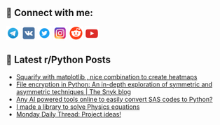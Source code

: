 ## 🔎 Connect with me:
[<img src="https://github.com/bullbesh/bullbesh/blob/main/images/Telegram.png" width="32" height="32" />](https://t.me/bullbesh)
[<img src="https://github.com/bullbesh/bullbesh/blob/main/images/VK.png" width="32" height="32" />](https://vk.com/bullbesh)
[<img src="https://github.com/bullbesh/bullbesh/blob/main/images/Twitter.png" width="32" height="32" />](https://twitter.com/bullbesh1)
[<img src="https://github.com/bullbesh/bullbesh/blob/main/images/Instagram.png" width="32" height="32" />](https://www.instagram.com/bullbesh)
[<img src="https://github.com/bullbesh/bullbesh/blob/main/images/Reddit.png" width="32" height="32" />](https://www.reddit.com/user/bullbesh)
[<img src="https://github.com/bullbesh/bullbesh/blob/main/images/YouTube.png" width="32" height="32" />](https://www.youtube.com/channel/UCtfjRs6uzgq5mfm8S06WTcg)

## 📕 Latest r/Python Posts
<!-- BLOG-POST-LIST:START -->
- [Squarify with matplotlib , nice combination to create heatmaps](https://www.reddit.com/r/Python/comments/18fq6z8/squarify_with_matplotlib_nice_combination_to/)
- [File encryption in Python: An in-depth exploration of symmetric and asymmetric techniques | The Snyk blog](https://www.reddit.com/r/Python/comments/18fpkwj/file_encryption_in_python_an_indepth_exploration/)
- [Any AI powered tools online to easily convert SAS codes to Python?](https://www.reddit.com/r/Python/comments/18foa5s/any_ai_powered_tools_online_to_easily_convert_sas/)
- [I made a library to solve Physics equations](https://www.reddit.com/r/Python/comments/18flzf5/i_made_a_library_to_solve_physics_equations/)
- [Monday Daily Thread: Project ideas!](https://www.reddit.com/r/Python/comments/18fh603/monday_daily_thread_project_ideas/)
<!-- BLOG-POST-LIST:END -->
